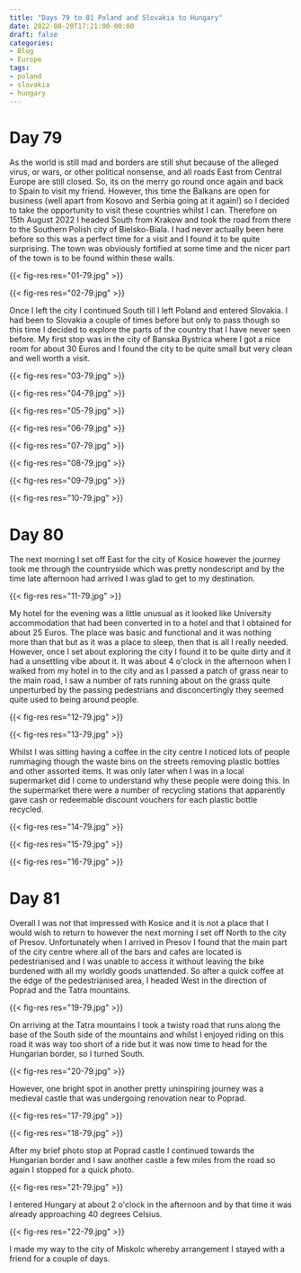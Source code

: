 ```yaml
---
title: "Days 79 to 81 Poland and Slovakia to Hungary"
date: 2022-08-20T17:21:00-00:00
draft: false
categories:
- Blog
- Europe
tags:
- poland
- slovakia
- hungary
---
```


# Day 79

As the world is still mad and borders are still shut because of the alleged virus, or wars, or other political nonsense, and all roads East from Central Europe are still closed. So, its on the merry go round once again and back to Spain to visit my friend. However, this time the Balkans are open for business (well apart from Kosovo and Serbia going at it again!) so I decided to take the opportunity to visit these countries whilst I can. Therefore on 15th August 2022 I headed South from Krakow and took the road from there to the Southern Polish city of Bielsko-Biala. I had never actually been here before so this was a perfect time for a visit and I found it to be quite surprising. The town was obviously fortified at some time and the nicer part of the town is to be found within these walls.

{{< fig-res res="01-79.jpg" >}}

{{< fig-res res="02-79.jpg" >}}

Once I left the city I continued South till I left Poland and entered Slovakia. I had been to Slovakia a couple of times before but only to pass though so this time I decided to explore the parts of the country that I have never seen before. My first stop was in the city of Banska Bystrica where I got a nice room for about 30 Euros and I found the city to be quite small but very clean and well worth a visit.

{{< fig-res res="03-79.jpg" >}}

{{< fig-res res="04-79.jpg" >}}

{{< fig-res res="05-79.jpg" >}}

{{< fig-res res="06-79.jpg" >}}

{{< fig-res res="07-79.jpg" >}}

{{< fig-res res="08-79.jpg" >}}

{{< fig-res res="09-79.jpg" >}}

{{< fig-res res="10-79.jpg" >}}


# Day 80

The next morning I set off East for the city of Kosice however the journey took me through the countryside which was pretty nondescript and by the time late afternoon had arrived I was glad to get to my destination.

{{< fig-res res="11-79.jpg" >}}

My hotel for the evening was a little unusual as it looked like University accommodation that had been converted in to a hotel and that I obtained for about 25 Euros. The place was basic and functional and it was nothing more than that but as it was a place to sleep, then that is all I really needed. However, once I set about exploring the city I found it to be quite dirty and it had a unsettling vibe about it. It was about 4 o'clock in the afternoon when I walked from my hotel in to the city and as I passed a patch of grass near to the main road, I saw a number of rats running about on the grass quite unperturbed by the passing pedestrians and disconcertingly they seemed quite used to being around people.

{{< fig-res res="12-79.jpg" >}}

{{< fig-res res="13-79.jpg" >}}

Whilst I was sitting having a coffee in the city centre I noticed lots of people rummaging though the waste bins on the streets removing plastic bottles and other assorted items. It was only later when I was in a local supermarket did I come to understand why these people were doing this. In the supermarket there were a number of recycling stations that apparently gave cash or redeemable discount vouchers for each plastic bottle recycled.

{{< fig-res res="14-79.jpg" >}}

{{< fig-res res="15-79.jpg" >}}

{{< fig-res res="16-79.jpg" >}}

# Day 81

Overall I was not that impressed with Kosice and it is not a place that I would wish to return to however the next morning I set off North to the city of Presov. Unfortunately when I arrived in Presov I found that the main part of the city centre where all of the bars and cafes are located is pedestrianised and I was unable to access it without leaving the bike burdened with all my worldly goods unattended. So after a quick coffee at the edge of the pedestrianised area, I headed West in the direction of Poprad and the Tatra mountains.

{{< fig-res res="19-79.jpg" >}}

On arriving at the Tatra mountains I took a twisty road that runs along the base of the South side of the mountains and whilst I enjoyed riding on this road it was way too short of a ride but it was now time to head for the Hungarian border, so I turned South.

{{< fig-res res="20-79.jpg" >}}

However, one bright spot in another pretty uninspiring journey was a medieval castle that was undergoing renovation near to Poprad. 

{{< fig-res res="17-79.jpg" >}}

{{< fig-res res="18-79.jpg" >}}

After my brief photo stop at Poprad castle I continued towards the Hungarian border and I saw another castle a few miles from the road so again I stopped for a quick photo.

{{< fig-res res="21-79.jpg" >}}

I entered Hungary at about 2 o'clock in the afternoon and by that time it was already approaching 40 degrees Celsius. 

{{< fig-res res="22-79.jpg" >}}

I made my way to the city of Miskolc whereby arrangement I stayed with a friend for a couple of days.